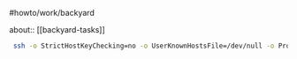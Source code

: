 #howto/work/backyard

about:: [[backyard-tasks]]

```bash
 ssh -o StrictHostKeyChecking=no -o UserKnownHostsFile=/dev/null -o ProxyCommand='gcloud compute start-iap-tunnel backyard-tasks-prod-1d-0 %p --listen-on-stdin --zone europe-west1-d --project ma-prod' vladimir.sedlar-ext@10.60.0.230
```